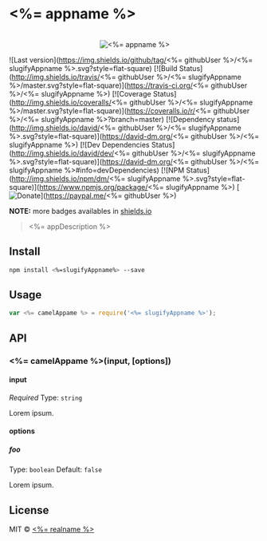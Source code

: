 # <%= appname %>

<p align="center">
  <br>
  <img src="https://i.imgur.com/Mh13XWB.gif" alt="<%= appname %>">
  <br>
</p>

![Last version](https://img.shields.io/github/tag/<%= githubUser %>/<%= slugifyAppname %>.svg?style=flat-square)
[![Build Status](http://img.shields.io/travis/<%= githubUser %>/<%= slugifyAppname %>/master.svg?style=flat-square)](https://travis-ci.org/<%= githubUser %>/<%= slugifyAppname %>)
[![Coverage Status](http://img.shields.io/coveralls/<%= githubUser %>/<%= slugifyAppname %>/master.svg?style=flat-square)](https://coveralls.io/r/<%= githubUser %>/<%= slugifyAppname %>?branch=master)
[![Dependency status](http://img.shields.io/david/<%= githubUser %>/<%= slugifyAppname %>.svg?style=flat-square)](https://david-dm.org/<%= githubUser %>/<%= slugifyAppname %>)
[![Dev Dependencies Status](http://img.shields.io/david/dev/<%= githubUser %>/<%= slugifyAppname %>.svg?style=flat-square)](https://david-dm.org/<%= githubUser %>/<%= slugifyAppname %>#info=devDependencies)
[![NPM Status](http://img.shields.io/npm/dm/<%= slugifyAppname %>.svg?style=flat-square)](https://www.npmjs.org/package/<%= slugifyAppname %>)
[![Donate](https://img.shields.io/badge/donate-paypal-blue.svg?style=flat-square)](https://paypal.me/<%= githubUser %>)

**NOTE:** more badges availables in [shields.io](http://shields.io/)

> <%= appDescription %>

## Install

```bash
npm install <%=slugifyAppname%> --save
```

## Usage

```js
var <%= camelAppame %> = require('<%= slugifyAppname %>');
```

## API

### <%= camelAppame %>(input, [options])

#### input

*Required*
Type: `string`

Lorem ipsum.

#### options

##### foo

Type: `boolean`
Default: `false`

Lorem ipsum.

## License

MIT © [<%= realname %>](<%= blog %>)
